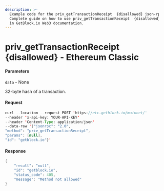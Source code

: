 ```yaml
---
description: >-
  Example code for the priv_getTransactionReceipt  {disallowed} json-rpc method.
  Сomplete guide on how to use priv_getTransactionReceipt  {disallowed} json-rpc
  in GetBlock.io Web3 documentation.
---
```


# priv\_getTransactionReceipt {disallowed} - Ethereum Classic

#### Parameters

`data` - None

32-byte hash of a transaction.

#### Request

```java
curl --location --request POST 'https://etc.getblock.io/mainnet/' 
--header 'x-api-key: YOUR-API-KEY' 
--header 'Content-Type: application/json' 
--data-raw '{"jsonrpc": "2.0",
"method": "priv_getTransactionReceipt",
"params": [null],
"id": "getblock.io"}'
```

#### Response

```java
{
    "result": "null",
    "id": "getblock.io",
    "status_code": 405,
    "message": "Method not allowed"
}
```
